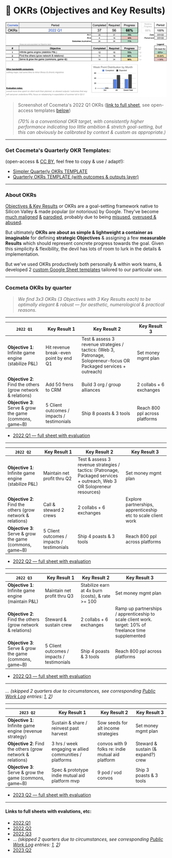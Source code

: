 # 🧮  OKRs (Objectives and Key Results)

![](https://github.com/coemeta/open-source-strategy/blob/ae90923bffe3bd46d2a57fc94e0acfe44554c6d4/media/coemeta_2022_Q1_okrs.png)
> Screenshot of Coεmeta's 2022 Q1 OKRs ([link to full sheet](https://docs.google.com/spreadsheets/d/10dart3L-j4CNjs1_kAMsvfps5kuOwhH9UkbtaUEhzEg/), see open-access templates [below](#get-co%CE%B5metas-quarterly-okr-templates)) \
> \
> *(70% is a conventional OKR target, with consistently higher performance indicating too little ambition & stretch goal-setting, but this can obviously be calibrated by context & custom as appropriate.)*

---

### Get Coεmeta's Quarterly OKR Templates: 
(open-access & [CC BY](https://creativecommons.org/licenses/by/4.0/), feel free to copy & use / adapt!): 
  - [Simpler Quarterly OKRs TEMPLATE](https://docs.google.com/spreadsheets/d/1nfITlMj17z3bu1XFgxspaA3oUKxiu1Mq7TSpTumVD70/edit?usp=sharing)
  - [Quarterly OKRs TEMPLATE (with outcomes & outputs layer)](https://docs.google.com/spreadsheets/d/1HkMnE3RZDjxyFFivCXCZrJTcjYcEOmm36pU8t2osg7U/edit#gid=1209126054)

---

### About OKRs

[Objectives & Key Results](https://en.wikipedia.org/wiki/OKR) or OKRs are a goal-setting framework native to Silicon Valley & made popular (or notorious) by Google. They've become [much maligned](https://twitter.com/seanjtaylor/status/1337086699118063616) [&](https://twitter.com/mdavidallen/status/1181964335700221953) [parodied](https://twitter.com/BedfordMusings/status/1534979751219277824), probably due to being [misused](https://twitter.com/johncutlefish/status/1522235499749908482), [overused & abused](https://twitter.com/johncutlefish/status/1499772366087340037).

But ultimately **OKRs are about as simple & lightweight a container as imaginable** for defining **strategic __Objectives__** & assigning a few **measurable __Results__** which should represent concrete progress towards the goal. Given this simplicity & flexibility, the devil has lots of room to lurk in the details & implementation. 

But we've used OKRs productively both personally & within work teams, & developed 2 [custom Google Sheet templates](#get-co%CE%B5metas-quarterly-okr-templates) tailored to our particular use. 

---

### Coεmeta OKRs by quarter
> *We find 3x3 OKRs (3 Objectives with 3 Key Results each) to be optimally elegant & robust — for aesthetic, numerological & practical reasons.*
---

| `2022 Q1` | **Key Result 1** | **Key Result 2** | **Key Result 3** |
| --- | --- | --- | --- |
| **Objective 1**: Infinite game engine (stabilize P&L) | Hit revenue break-even point by end Q1 | Test & assess 3 revenue strategies / tactics: (Web 3, Patronage, Solopreneur-focus OR Packaged services + outreach) | Set money mgmt plan |
| **Objective 2**: Find the others (grow network & relations) | Add 50 frens to CRM | Build 3 org / group alliances | 2 collabs + 6 exchanges |
| **Objective 3**: Serve & grow the game (commons, game~B) | 5 Client outcomes / impacts / testimonials | Ship 8 poasts & 3 tools | Reach 800 ppl across platforms |

- [2022 Q1 — full sheet with evaluation](https://docs.google.com/spreadsheets/d/10dart3L-j4CNjs1_kAMsvfps5kuOwhH9UkbtaUEhzEg/)

---

| `2022 Q2` | **Key Result 1** | **Key Result 2** | **Key Result 3** |
| --- | --- | --- | --- |
| **Objective 1**: Infinite game engine (stabilize P&L) | Maintain net profit thru Q2 | Test & assess 3 revenue strategies / tactics:  (Patronage, Packaged services + outreach, Web 3 OR Solopreneur resources) | Set money mgmt plan |
| **Objective 2**: Find the others (grow network & relations) | Call & steward 2 crews | 2 collabs + 6 exchanges | Explore partnerships, apprenticeship etc to scale client work |
| **Objective 3**: Serve & grow the game (commons, game~B) | 5 Client outcomes / impacts / testimonials | Ship 4 poasts & 3 tools | Reach 800 ppl across platforms |

- [2022 Q2 — full sheet with evaluation](https://docs.google.com/spreadsheets/d/1sdBfK9FYPXAVAoHKcvjufuq5_6Hso2KmdGZGU8ChG8g/)

---

| `2022 Q3` | **Key Result 1** | **Key Result 2** | **Key Result 3** |
| --- | --- | --- | --- | 
| **Objective 1**: Infinite game engine (maintain P&L) | Maintain net profit thru Q3 | Stabilize earn at 4x burn (costs), & rate >= 100 | Set money mgmt plan |
| **Objective 2**: Find the others (grow network & relations) | Steward & sustain crew | 2 collabs + 6 exchanges | Ramp up partnerships / apprenticeship to scale client work. target: 10% of freelance time supplemented |
| **Objective 3**: Serve & grow the game (commons, game~B) | 5 Client outcomes / impacts / testimonials | Ship 4 poasts & 3 tools | Reach 800 ppl across platforms |

- [2022 Q3 — full sheet with evaluation](https://docs.google.com/spreadsheets/d/17A9nv2-wEIH5hiiCrrNYSSmv6eFlKlLDqBKcdoIErQg/)

---

_... (skipped 2 quarters due to circumstances, see corresponding [Public Work Log](https://github.com/coemeta/public-work-log) entries: [1](https://github.com/coemeta/public-work-log/blob/main/2022.3.wsu.md), [2](https://github.com/coemeta/public-work-log/blob/main/2023.0.veu.md))_

---

| `2023 Q2` | **Key Result 1** | **Key Result 2** | **Key Result 3** |
| --- | --- | --- | --- | 
| **Objective 1**: Infinite game engine (revenue strategy) | Sustain & share / reinvest past harvest | Sow seeds for alt income strategies | Set money mgmt plan |
| **Objective 2**: Find the others (grow network & relations) | 3 hrs / week engaging w allied communities / platforms | convos with 9 folks re: indie mutual aid platform | Steward & sustain (& expand?) crew |
| **Objective 3**: Serve & grow the game (commons, game~B) | Spec & prototype indie mutual aid platform mvp | 9 pod / vod convos | Ship 3 poasts & 3 tools |


- [2023 Q2 — full sheet with evaluation](https://docs.google.com/spreadsheets/d/1PPdLsgDyGBRdkhxWy6r5Ff-_T1eNARAQhSGSjnxrhT0/)

---

#### Links to full sheets with evalutions, etc: 
  - [2022 Q1](https://docs.google.com/spreadsheets/d/10dart3L-j4CNjs1_kAMsvfps5kuOwhH9UkbtaUEhzEg/)
  - [2022 Q2](https://docs.google.com/spreadsheets/d/1sdBfK9FYPXAVAoHKcvjufuq5_6Hso2KmdGZGU8ChG8g/)
  - [2022 Q3](https://docs.google.com/spreadsheets/d/17A9nv2-wEIH5hiiCrrNYSSmv6eFlKlLDqBKcdoIErQg/)
  - ... _(skipped 2 quarters due to circumstances, see corresponding [Public Work Log](https://github.com/coemeta/public-work-log) entries: [1](https://github.com/coemeta/public-work-log/blob/main/2022.3.wsu.md), [2](https://github.com/coemeta/public-work-log/blob/main/2023.0.veu.md))_
  - [2023 Q2](https://docs.google.com/spreadsheets/d/1PPdLsgDyGBRdkhxWy6r5Ff-_T1eNARAQhSGSjnxrhT0/)


</details>
